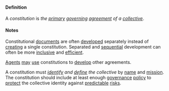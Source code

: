#### Definition

A *constitution* is *the [primary](https://github.com/gcassel/Modular-Organizing-Terminology/blob/master/terms/base.md) [governing](https://github.com/gcassel/Modular-Organizing-Terminology/blob/master/terms/govern.md) [agreement](https://github.com/gcassel/Modular-Organizing-Terminology/blob/master/terms/agree.md) of a [collective](https://github.com/gcassel/Modular-Organizing-Terminology/blob/master/terms/collective.md)*.

#### Notes

Constitutional [documents](https://github.com/gcassel/Modular-Organizing-Terminology/blob/master/terms/document.md) are often [developed](https://github.com/gcassel/Modular-Organizing-Terminology/blob/master/terms/develop.md) separately instead of [creating](https://github.com/gcassel/Modular-Organizing-Terminology/blob/master/terms/create.md) a single constitution.  Separated and [sequential](https://github.com/gcassel/Modular-Organizing-Terminology/blob/master/terms/sequential.md) development can often be more [inclusive](https://github.com/gcassel/Modular-Organizing-Terminology/blob/master/terms/include.md) and [efficient](https://github.com/gcassel/Modular-Organizing-Terminology/blob/master/terms/efficient.md).

[Agents](https://github.com/gcassel/Modular-Organizing-Terminology/blob/master/terms/agent.md) [may](https://github.com/gcassel/Modular-Organizing-Terminology/blob/master/terms/may.md) [use](https://github.com/gcassel/Modular-Organizing-Terminology/blob/master/terms/use.md) constitutions to [develop](https://github.com/gcassel/Modular-Organizing-Terminology/blob/master/terms/develop.md) other agreements.

A constitution must *[identify](https://github.com/gcassel/Modular-Organization-Terminology/blob/master/terms/identify.md) and [define](https://github.com/gcassel/Modular-Organization-Terminology/blob/master/terms/define.md) the collective* by [name](https://github.com/gcassel/Modular-Organization-Terminology/blob/master/terms/name.md) and [mission](https://github.com/gcassel/Modular-Organization-Terminology/blob/master/terms/mission.md).  The constitution should include at least enough [governance](https://github.com/gcassel/Modular-Organization-Terminology/blob/master/terms/govern.md) [policy](https://github.com/gcassel/Modular-Organization-Terminology/blob/master/terms/policy.md) to [protect](https://github.com/gcassel/Modular-Organization-Terminology/blob/master/terms/protect) the collective identity against [predictable](https://github.com/gcassel/Modular-Organization-Terminology/blob/master/terms/predict.md) [risks](https://github.com/gcassel/Modular-Organization-Terminology/blob/master/terms/risk.md).
